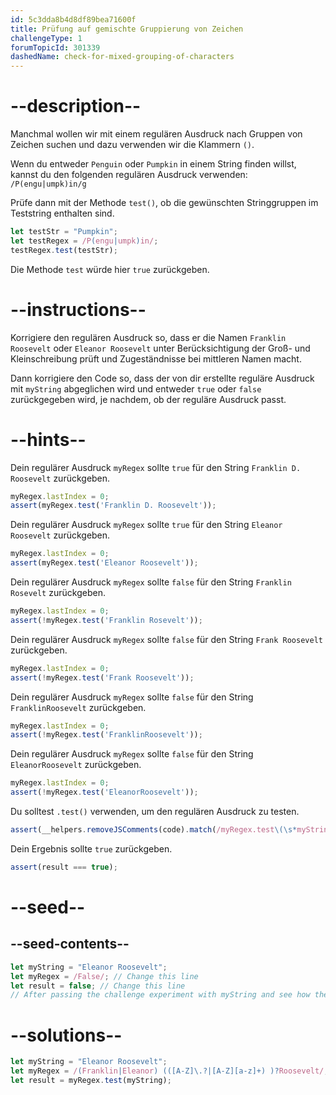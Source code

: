 ```yaml
---
id: 5c3dda8b4d8df89bea71600f
title: Prüfung auf gemischte Gruppierung von Zeichen
challengeType: 1
forumTopicId: 301339
dashedName: check-for-mixed-grouping-of-characters
---
```


# --description--

Manchmal wollen wir mit einem regulären Ausdruck nach Gruppen von Zeichen suchen und dazu verwenden wir die Klammern `()`.

Wenn du entweder `Penguin` oder `Pumpkin` in einem String finden willst, kannst du den folgenden regulären Ausdruck verwenden: `/P(engu|umpk)in/g`

Prüfe dann mit der Methode `test()`, ob die gewünschten Stringgruppen im Teststring enthalten sind.

```js
let testStr = "Pumpkin";
let testRegex = /P(engu|umpk)in/;
testRegex.test(testStr);
```

Die Methode `test` würde hier `true` zurückgeben.

# --instructions--

Korrigiere den regulären Ausdruck so, dass er die Namen `Franklin Roosevelt` oder `Eleanor Roosevelt` unter Berücksichtigung der Groß- und Kleinschreibung prüft und Zugeständnisse bei mittleren Namen macht.

Dann korrigiere den Code so, dass der von dir erstellte reguläre Ausdruck mit `myString` abgeglichen wird und entweder `true` oder `false` zurückgegeben wird, je nachdem, ob der reguläre Ausdruck passt.

# --hints--

Dein regulärer Ausdruck `myRegex` sollte `true` für den String `Franklin D. Roosevelt` zurückgeben.

```js
myRegex.lastIndex = 0;
assert(myRegex.test('Franklin D. Roosevelt'));
```

Dein regulärer Ausdruck `myRegex` sollte `true` für den String `Eleanor Roosevelt` zurückgeben.

```js
myRegex.lastIndex = 0;
assert(myRegex.test('Eleanor Roosevelt'));
```

Dein regulärer Ausdruck `myRegex` sollte `false` für den String `Franklin Rosevelt` zurückgeben.

```js
myRegex.lastIndex = 0;
assert(!myRegex.test('Franklin Rosevelt'));
```

Dein regulärer Ausdruck `myRegex` sollte `false` für den String `Frank Roosevelt` zurückgeben.

```js
myRegex.lastIndex = 0;
assert(!myRegex.test('Frank Roosevelt'));
```

Dein regulärer Ausdruck `myRegex` sollte `false` für den String `FranklinRoosevelt` zurückgeben.

```js
myRegex.lastIndex = 0;
assert(!myRegex.test('FranklinRoosevelt'));
```

Dein regulärer Ausdruck `myRegex` sollte `false` für den String `EleanorRoosevelt` zurückgeben.

```js
myRegex.lastIndex = 0;
assert(!myRegex.test('EleanorRoosevelt'));
```

Du solltest `.test()` verwenden, um den regulären Ausdruck zu testen.

```js
assert(__helpers.removeJSComments(code).match(/myRegex.test\(\s*myString\s*\)/));
```

Dein Ergebnis sollte `true` zurückgeben.

```js
assert(result === true);
```

# --seed--

## --seed-contents--

```js
let myString = "Eleanor Roosevelt";
let myRegex = /False/; // Change this line
let result = false; // Change this line
// After passing the challenge experiment with myString and see how the grouping works
```

# --solutions--

```js
let myString = "Eleanor Roosevelt";
let myRegex = /(Franklin|Eleanor) (([A-Z]\.?|[A-Z][a-z]+) )?Roosevelt/;
let result = myRegex.test(myString);
```
